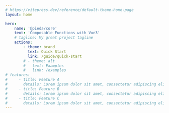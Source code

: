 ```yaml
---
# https://vitepress.dev/reference/default-theme-home-page
layout: home

hero:
    name: '@pieda/core'
    text: 'Composable Functions with Vue3'
    # tagline: My great project tagline
    actions:
        - theme: brand
          text: Quick Start
          link: /guide/quick-start
        # - theme: alt
        #   text: Examples
        #   link: /examples
# features:
#     - title: Feature A
#       details: Lorem ipsum dolor sit amet, consectetur adipiscing elit
#     - title: Feature B
#       details: Lorem ipsum dolor sit amet, consectetur adipiscing elit
#     - title: Feature C
#       details: Lorem ipsum dolor sit amet, consectetur adipiscing elit
---
```

